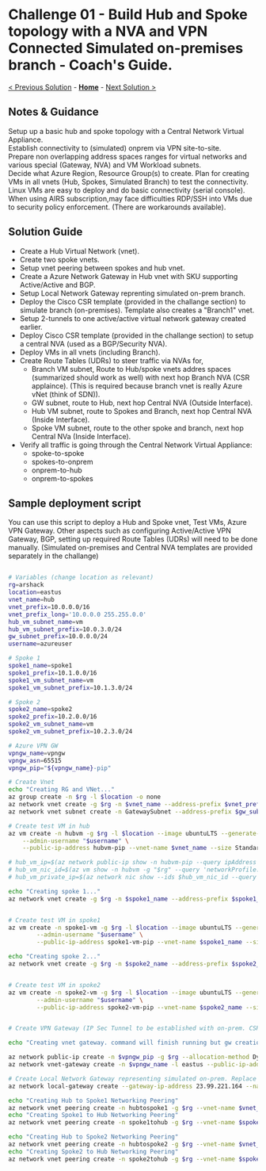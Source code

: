 # Challenge 01 - Build Hub and Spoke topology with a NVA and VPN Connected Simulated on-premises branch - Coach's Guide.

[< Previous Solution](./Solution-00.md) - **[Home](./README.md)** - [Next Solution >](./Solution-02.md)

## Notes & Guidance

Setup up a basic hub and spoke topology with a Central Network Virtual Appliance.<br/>
Establish connectivity to (simulated) onprem via VPN site-to-site.<br/>
Prepare non overlapping address spaces ranges for virtual networks and various special (Gateway, NVA) and VM Workload subnets.<br/>
Decide what Azure Region, Resource Group(s) to create. Plan for creating VMs in all vnets (Hub, Spokes, Simulated Branch) to test the connectivity. <br/>
Linux VMs are easy to deploy and do basic connectivity (serial console).<br/>
When using AIRS subscription,may face difficulties RDP/SSH into VMs due to security policy enforcement. (There are workarounds available).

## Solution Guide

- Create a Hub Virtual Network (vnet).
- Create two spoke vnets.
- Setup vnet peering between spokes and hub vnet.
- Create a Azure Network Gateway in Hub vnet with SKU supporting Active/Active and BGP.
- Setup Local Network Gateway reprenting simulated on-prem branch. 
- Deploy the Cisco CSR template (provided in the challange section) to simulate branch (on-premises). Template also creates a "Branch1" vnet. 
- Setup 2-tunnels to one active/active virtual network gateway created earlier.
- Deploy Cisco CSR template (provided in the challange section) to setup a central NVA (used as a BGP/Security NVA). 
- Deploy VMs in all vnets (including Branch).
- Create Route Tables (UDRs) to steer traffic via NVAs for,
   - Branch VM subnet, Route to Hub/spoke vnets addres spaces (summarized should work as well) with next hop Branch NVA (CSR applaince).
   (This is required because branch vnet is really Azure vNet (think of SDN)).
   - GW subnet, route to Hub, next hop Central NVA (Outside Interface). 
   - Hub VM subnet, route to Spokes and Branch, next hop Central NVA (Inside Interface).
   - Spoke VM subnet, route to the other spoke and branch, next hop Central NVa (Inside Interface).
- Verify all traffic is going through the Central Network Virtual Appliance:
   - spoke-to-spoke
   - spokes-to-onprem
   - onprem-to-hub
   - onprem-to-spokes

## Sample deployment script

You can use this script to deploy a Hub and Spoke vnet, Test VMs, Azure VPN Gateway. Other aspects such as configuring Active/Active VPN Gateway, BGP, setting up required Route Tables (UDRs) will need to be done manually. (Simulated on-premises and Central NVA templates are provided separately in the challange)

```bash

# Variables (change location as relevant)
rg=arshack
location=eastus
vnet_name=hub
vnet_prefix=10.0.0.0/16
vnet_prefix_long='10.0.0.0 255.255.0.0'
hub_vm_subnet_name=vm
hub_vm_subnet_prefix=10.0.3.0/24
gw_subnet_prefix=10.0.0.0/24
username=azureuser

# Spoke 1
spoke1_name=spoke1
spoke1_prefix=10.1.0.0/16
spoke1_vm_subnet_name=vm
spoke1_vm_subnet_prefix=10.1.3.0/24

# Spoke 2
spoke2_name=spoke2
spoke2_prefix=10.2.0.0/16
spoke2_vm_subnet_name=vm
spoke2_vm_subnet_prefix=10.2.3.0/24

# Azure VPN GW
vpngw_name=vpngw
vpngw_asn=65515
vpngw_pip="${vpngw_name}-pip"

# Create Vnet
echo "Creating RG and VNet..."
az group create -n $rg -l $location -o none
az network vnet create -g $rg -n $vnet_name --address-prefix $vnet_prefix --subnet-name $hub_vm_subnet_name --subnet-prefix $hub_vm_subnet_prefix -o none
az network vnet subnet create -n GatewaySubnet --address-prefix $gw_subnet_prefix --vnet-name $vnet_name -g $rg -o none

# Create test VM in hub
az vm create -n hubvm -g $rg -l $location --image ubuntuLTS --generate-ssh-keys \
    --admin-username "$username" \
    --public-ip-address hubvm-pip --vnet-name $vnet_name --size Standard_B1s --subnet $hub_vm_subnet_name -o none

# hub_vm_ip=$(az network public-ip show -n hubvm-pip --query ipAddress -o tsv -g $rg) && echo $hub_vm_ip
# hub_vm_nic_id=$(az vm show -n hubvm -g "$rg" --query 'networkProfile.networkInterfaces[0].id' -o tsv) && echo $hub_vm_nic_id
# hub_vm_private_ip=$(az network nic show --ids $hub_vm_nic_id --query 'ipConfigurations[0].privateIpAddress' -o tsv) && echo $hub_vm_private_ip

echo "Creating spoke 1..."
az network vnet create -g $rg -n $spoke1_name --address-prefix $spoke1_prefix --subnet-name $spoke1_vm_subnet_name --subnet-prefix $spoke1_vm_subnet_prefix -l $location -o none


# Create test VM in spoke1
az vm create -n spoke1-vm -g $rg -l $location --image ubuntuLTS --generate-ssh-keys \
        --admin-username "$username" \
        --public-ip-address spoke1-vm-pip --vnet-name $spoke1_name --size Standard_B1s --subnet $spoke1_vm_subnet_name -o none

echo "Creating spoke 2..."
az network vnet create -g $rg -n $spoke2_name --address-prefix $spoke2_prefix --subnet-name $spoke2_vm_subnet_name --subnet-prefix $spoke2_vm_subnet_prefix -l $location -o none


# Create test VM in spoke2
az vm create -n spoke2-vm -g $rg -l $location --image ubuntuLTS --generate-ssh-keys \
        --admin-username "$username" \
        --public-ip-address spoke2-vm-pip --vnet-name $spoke2_name --size Standard_B1s --subnet $spoke2_vm_subnet_name -o none


# Create VPN Gateway (IP Sec Tunnel to be established with on-prem. CSR Template provided in student guide)

echo "Creating vnet gateway. command will finish running but gw creation takes a while"

az network public-ip create -n $vpngw_pip -g $rg --allocation-method Dynamic
az network vnet-gateway create -n $vpngw_name -l eastus --public-ip-address $vpngw_pip -g $rg --vnet $vnet_name --gateway-type Vpn --sku VpnGw1 --vpn-type RouteBased --no-wait

# Create Local Network Gateway representing simulated on-prem. Replace the actual Public IP of the CSR IPSec NVA from the simulated on-prem. 
az network local-gateway create --gateway-ip-address 23.99.221.164 --name datacenter -g $rg --local-address-prefixes 172.16.1.0/24

echo "Creating Hub to Spoke1 Networking Peering"
az network vnet peering create -n hubtospoke1 -g $rg --vnet-name $vnet_name --remote-vnet $spoke1_name --allow-vnet-access --allow-forwarded-traffic --allow-gateway-transit -o none
echo "Creating Spoke1 to Hub Networking Peering"
az network vnet peering create -n spoke1tohub -g $rg --vnet-name $spoke1_name --remote-vnet $vnet_name --allow-vnet-access --allow-forwarded-traffic --use-remote-gateways -o none

echo "Creating Hub to Spoke2 Networking Peering"
az network vnet peering create -n hubtospoke2 -g $rg --vnet-name $vnet_name --remote-vnet $spoke2_name --allow-vnet-access --allow-forwarded-traffic --allow-gateway-transit -o none
echo "Creating Spoke2 to Hub Networking Peering"
az network vnet peering create -n spoke2tohub -g $rg --vnet-name $spoke2_name --remote-vnet $vnet_name --allow-vnet-access --allow-forwarded-traffic --use-remote-gateways -o none
